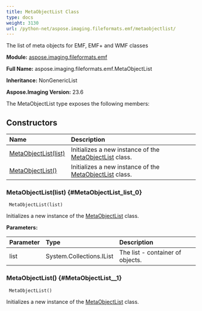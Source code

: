 ```yaml
---
title: MetaObjectList Class
type: docs
weight: 3130
url: /python-net/aspose.imaging.fileformats.emf/metaobjectlist/
---
```


The list of meta objects for EMF, EMF+ and WMF classes

**Module:** [aspose.imaging.fileformats.emf](/imaging/python-net/aspose.imaging.fileformats.emf/)

**Full Name:** aspose.imaging.fileformats.emf.MetaObjectList

**Inheritance:** NonGenericList

**Aspose.Imaging Version:** 23.6

The MetaObjectList type exposes the following members:
## **Constructors**
|**Name**|**Description**|
| :- | :- |
| [MetaObjectList(list)](#MetaObjectList_list_0) | Initializes a new instance of the [MetaObjectList](/imaging/python-net/aspose.imaging.fileformats.emf/metaobjectlist/) class. |
| [MetaObjectList()](#MetaObjectList__1) | Initializes a new instance of the [MetaObjectList](/imaging/python-net/aspose.imaging.fileformats.emf/metaobjectlist/) class. |

### MetaObjectList(list) {#MetaObjectList_list_0}


```
 MetaObjectList(list) 
```

Initializes a new instance of the [MetaObjectList](/imaging/python-net/aspose.imaging.fileformats.emf/metaobjectlist/) class.

**Parameters:**

| Parameter | Type | Description |
| :- | :- | :- |
| list | System.Collections.IList | The list - container of objects. |

### MetaObjectList() {#MetaObjectList__1}


```
 MetaObjectList() 
```

Initializes a new instance of the [MetaObjectList](/imaging/python-net/aspose.imaging.fileformats.emf/metaobjectlist/) class.

